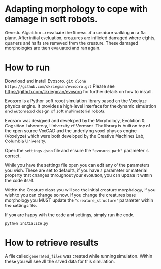 # Adapting morphology to cope with damage in soft robots.
Genetic Algorithm to evaluate the fitness of a creature walking on a flat plane. After initial eveluation, creatures are inflicted damaged where eights, quarters and halfs are removed from the creature. These damaged morphologies are then evaluated and ran again. 

# How to run
Download and install Evosoro.
`git clone https://github.com/skriegman/evosoro.git`
Please see https://github.com/skriegman/evosoro for further details on how to install.

Evosoro is a Python soft robot simulation library based on the Voxelyze physics engine. It provides a high-level interface for the dynamic simulation and automated design of soft multimaterial robots.

Evosoro was designed and developed by the Morphology, Evolution & Cognition Laboratory, University of Vermont. The library is built on top of the open source VoxCAD and the underlying voxel physics engine (Voxelyze) which were both developed by the Creative Machines Lab, Columbia University.

Open the `settings.json` file and ensure the `"evosoro_path"` parameter is correct.

While you have the settings file open you can edit any of the parameters you wish. These are set to defaults, if you have a parameter or material property that changes throughout your evolution, you can update it within the code itself.

Within the Creature class you will see the initial creature morphology, if you wish to you can change so now. If you change the creatures base morphology you MUST update the `"creature_structure"` parameter within the settings file. 

If you are happy with the code and settings, simply run the code.

`python initialize.py`

# How to retrieve results

A file called `generated_files` was created while running simulation. Within these you will see all the saved data for this simulation. 
